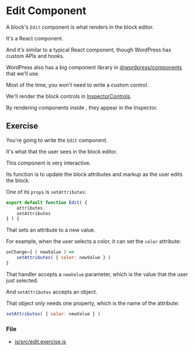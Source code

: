 # Edit Component

A block's `Edit` component is what renders in the block editor.

It's a React component.

And it's similar to a typical React component, though WordPress has custom APIs and hooks.

WordPress also has a big component library in [@wordpress/components](https://github.com/WordPress/gutenberg/tree/trunk/packages/components) that we'll use.

Most of the time, you won't need to write a custom control.

We'll render the block controls in [InspectorControls](https://github.com/WordPress/gutenberg/tree/57da3c91a166d917a2a9de98177be9c3dfe07ee5/packages/block-editor/src/components/inspector-controls).

By rendering components inside <InspectorControls>, they appear in the Inspector.

## Exercise

You're going to write the `Edit` component.

It's what that the user sees in the block editor.

This component is very interactive.

Its function is to update the block attributes and markup as the user edits the block.

One of its `props` is `setAttributes`:

```jsx
export default function Edit( {
    attributes,
    setAttributes
} ) {
```

That sets an attribute to a new value.

For example, when the user selects a color, it can set the `color` attribute:

```jsx
onChange={ ( newValue ) =>
	setAttributes( { color: newValue } )
}
```

That handler accepts a `newValue` parameter, which is the value that the user just selected.

And `setAttributes` accepts an object.

That object only needs one property, which is the name of the attribute:

```jsx
setAttributes( { color: newValue } )
```

### File
- [js/src/edit.exercise.js](js/src/edit.exercise.js)
